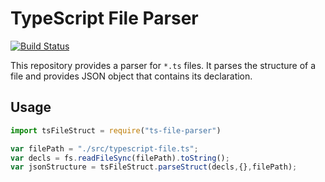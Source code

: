 # TypeScript File Parser

[![Build Status](https://travis-ci.org/MaxGorshkov/ts-file-parser.svg?branch=master)](https://travis-ci.org/MaxGorshkov/ts-file-parser)


This repository provides a parser for `*.ts` files. It parses the structure of a file and provides JSON object that contains its declaration.

## Usage

```js
import tsFileStruct = require("ts-file-parser")

var filePath = "./src/typescript-file.ts";
var decls = fs.readFileSync(filePath).toString();
var jsonStructure = tsFileStruct.parseStruct(decls,{},filePath);
```
